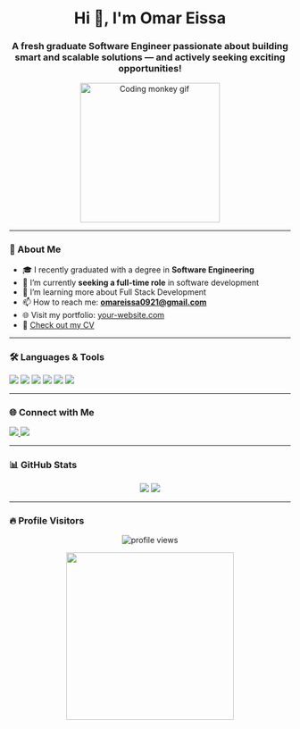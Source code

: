 <h1 align="center">Hi 👋, I'm  Omar Eissa</h1>
<h3 align="center">A fresh graduate Software Engineer passionate about building smart and scalable solutions — and actively seeking exciting opportunities!</h3>

<p align="center">
  <img src="https://media.giphy.com/media/RbDKaczqWovIugyJmW/giphy.gif" width="250" alt="Coding monkey gif"/>
</p>

---

### 💼 About Me

- 🎓 I recently graduated with a degree in **Software Engineering**
- 🔭 I’m currently **seeking a full-time role** in software development
- 🌱 I’m learning more about Full Stack Development
- 📫 How to reach me: **omareissa0921@gmail.com**
- 🌐 Visit my portfolio: [your-website.com](https://your-website.com)
- 📄 [Check out my CV](https://drive.google.com/file/d/1dmdz2J6Bb5jL51jnNOthMLZxrVHLHv5l/view?usp=drive_link)

---

### 🛠️ Languages & Tools

<p align="left">
  <img src="https://img.shields.io/badge/C-00599C?style=for-the-badge&logo=c&logoColor=white" />
  <img src="https://img.shields.io/badge/C++-00599C?style=for-the-badge&logo=c%2B%2B&logoColor=white" />
  <img src="https://img.shields.io/badge/Python-3776AB?style=for-the-badge&logo=python&logoColor=white" />
  <img src="https://img.shields.io/badge/JavaScript-F7DF1E?style=for-the-badge&logo=javascript&logoColor=black" />
  <img src="https://img.shields.io/badge/MySQL-4479A1?style=for-the-badge&logo=mysql&logoColor=white" />
  <img src="https://img.shields.io/badge/Linux-FCC624?style=for-the-badge&logo=linux&logoColor=black" />
</p>

---

### 🌐 Connect with Me

<p align="left">
  <a href="https://www.linkedin.com/in/your-linkedin/" target="_blank">
    <img src="https://img.shields.io/badge/-LinkedIn-blue?style=for-the-badge&logo=linkedin&logoColor=white" />
  </a>
  <a href="omareissa0921@gmail.com" target="_blank">
    <img src="https://img.shields.io/badge/-Gmail-red?style=for-the-badge&logo=gmail&logoColor=white" />
  </a>
</p>

---

### 📊 GitHub Stats

<p align="center">
  <img src="https://github-readme-stats.vercel.app/api?username=YourGitHubUsername&show_icons=true&theme=radical" />
  <img src="https://github-readme-stats.vercel.app/api/top-langs/?username=YourGitHubUsername&layout=compact&theme=radical" />
</p>

---

### 🔥 Profile Visitors
<p align="center">
  <img src="https://komarev.com/ghpvc/?username=YourGitHubUsername&label=Profile%20views&color=0e75b6&style=flat" alt="profile views" />
</p>
<p align="center">
  <img src="https://media1.giphy.com/media/v1.Y2lkPTc5MGI3NjExYzVrNzhxZ2F2cGFvYXNjMjF5dGh2NmY0d2t1M3JheThmbG96Nmk1ZSZlcD12MV9pbnRlcm5hbF9naWZfYnlfaWQmY3Q9Zw/bGgsc5mWoryfgKBx1u/giphy.gif" width="300" />
</p>
